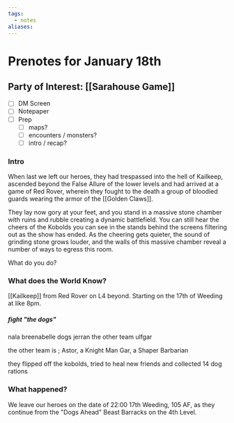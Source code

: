 ```yaml
---
tags:
  - notes
aliases:
---
```


# Prenotes for January 18th
## Party of Interest: [[Sarahouse Game]]
- [ ] DM Screen
- [ ] Notepaper
- [ ] Prep
	- [ ] maps?
	- [ ] encounters / monsters?
	- [ ] intro / recap?

### Intro
When last we left our heroes, they had trespassed into the hell of Kailkeep, ascended beyond the False Allure of the lower levels and had arrived at a game of Red Rover, wherein they fought to the death a group of bloodied guards wearing the armor of the [[Golden Claws]]. 

They lay now gory at your feet, and you stand in a massive stone chamber with ruins and rubble creating a dynamic battlefield. You can still hear the cheers of the Kobolds you can see in the stands behind the screens filtering out as the show has ended. As the cheering gets quieter, the sound of grinding stone grows louder, and the walls of this massive chamber reveal a number of ways to egress this room.

What do you do?

### What does the World Know?

[[Kailkeep]] from Red Rover on L4 beyond. Starting on the 17th of Weeding at like 8pm.

##### fight "the dogs"
nala
breenabelle
dogs
jerran
the other team
ulfgar

the other team is ;
Astor, a Knight Man
Gar, a Shaper Barbarian


they flipped off the kobolds, tried to heal new friends and collected 14 dog rations

### What happened?


We leave our heroes on the date of 22:00 17th Weeding, 105 AF, as they continue from the "Dogs Ahead" Beast Barracks on the 4th Level.